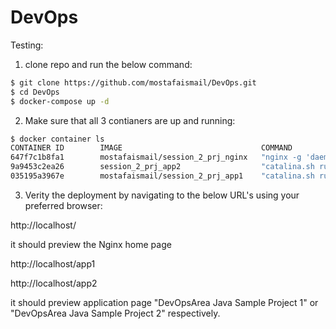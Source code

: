 # DevOps

Testing:
1) clone repo and run the below command:

````sh
$ git clone https://github.com/mostafaismail/DevOps.git
$ cd DevOps
$ docker-compose up -d
````

2) Make sure that all 3 contianers are up and running:

```sh
$ docker container ls
CONTAINER ID        IMAGE                               COMMAND                  CREATED             STATUS                      PORTS                    NAMES
647f7c1b8fa1        mostafaismail/session_2_prj_nginx   "nginx -g 'daemon of…"   25 minutes ago      Up 25 minutes               0.0.0.0:80->80/tcp       nginxserver
9a9453c2ea26        session_2_prj_app2                  "catalina.sh run"        25 minutes ago      Up 25 minutes (unhealthy)   0.0.0.0:6062->8080/tcp   cont-app2
035195a3967e        mostafaismail/session_2_prj_app1    "catalina.sh run"        35 minutes ago      Up 25 minutes (unhealthy)   0.0.0.0:6061->8080/tcp   cont-app1
````

3) Verity the deployment by navigating to the below URL's using your preferred browser:

http://localhost/

it should preview the Nginx home page

http://localhost/app1

http://localhost/app2

it should preview application page "DevOpsArea Java Sample Project 1" or "DevOpsArea Java Sample Project 2" respectively.
